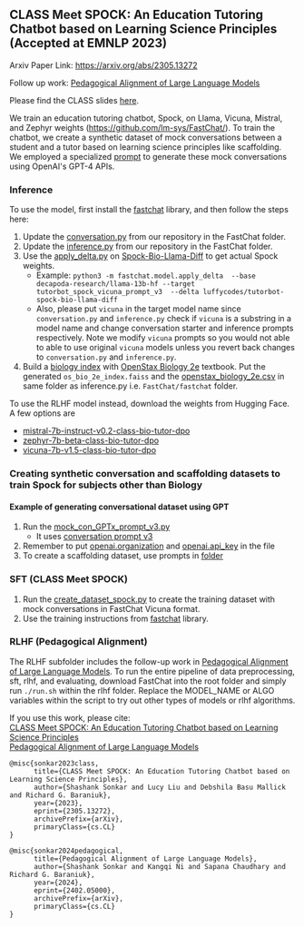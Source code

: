 ## CLASS Meet SPOCK: An Education Tutoring Chatbot based on Learning Science Principles (Accepted at EMNLP 2023)
Arxiv Paper Link: https://arxiv.org/abs/2305.13272

Follow up work: [Pedagogical Alignment of Large Language Models](https://arxiv.org/abs/2402.05000)

Please find the CLASS slides [here](https://docs.google.com/presentation/d/1_chJlZOKrsYebXJ69-lt6dsiVZ7q_AOrfnYgqNSVRIE/edit?usp=sharing).

We train an education tutoring chatbot, Spock, on Llama, Vicuna, Mistral, and Zephyr weights (https://github.com/lm-sys/FastChat/).
To train the chatbot, we create a synthetic dataset of mock conversations between a student and a tutor based on learning science principles like scaffolding.
We employed a specialized [prompt](https://github.com/luffycodes/Tutorbot-Spock-Bio/blob/main/prompts/conversation_gen/v3.txt) to generate these mock conversations using OpenAI's GPT-4 APIs.

### Inference
To use the model, first install the [fastchat](https://github.com/lm-sys/FastChat/) library, and then follow the steps here:
1. Update the [conversation.py](https://github.com/luffycodes/Tutorbot-Spock-Bio/blob/main/fastchat/conversation.py) from our repository in the FastChat folder.
2. Update the [inference.py](https://github.com/luffycodes/Tutorbot-Spock-Bio/blob/main/fastchat/inference.py) from our repository in the FastChat folder.
3. Use the [apply_delta.py](https://github.com/lm-sys/FastChat/blob/main/fastchat/model/apply_delta.py) on [Spock-Bio-Llama-Diff](https://huggingface.co/luffycodes/tutorbot-spock-bio-llama-diff)  to get actual Spock weights.
      - Example: ```python3 -m fastchat.model.apply_delta  --base decapoda-research/llama-13b-hf --target tutorbot_spock_vicuna_prompt_v3  --delta luffycodes/tutorbot-spock-bio-llama-diff```
      - Also, please put ```vicuna``` in the target model name since ```conversation.py``` and ```inference.py``` check if ```vicuna``` is a substring in a model name and change conversation starter and inference prompts respectively. Note we modify ```vicuna``` prompts so you would not able to able to use original ```vicuna``` models unless you revert back changes to ```conversation.py``` and ```inference.py```.
4. Build a [biology index](https://github.com/luffycodes/Tutorbot-Spock-Bio/blob/main/book_index_retrieval/build_index.py) with [OpenStax Biology 2e](https://openstax.org/details/books/biology-2e) textbook. Put the generated ```os_bio_2e_index.faiss``` and the [openstax_biology_2e.csv](https://github.com/luffycodes/Tutorbot-Spock-Bio/blob/main/book_index_retrieval/openstax_biology_2e.csv)  in same folder as inference.py i.e. ```FastChat/fastchat``` folder.

To use the RLHF model instead, download the weights from Hugging Face. A few options are
- [mistral-7b-instruct-v0.2-class-bio-tutor-dpo](https://huggingface.co/kangqi-ni/mistral-7b-instruct-v0.2-class-bio-tutor-dpo)
- [zephyr-7b-beta-class-bio-tutor-dpo](https://huggingface.co/kangqi-ni/zephyr-7b-beta-class-bio-tutor-dpo)
- [vicuna-7b-v1.5-class-bio-tutor-dpo](https://huggingface.co/kangqi-ni/vicuna-7b-v1.5-class-bio-tutor-dpo)

### Creating synthetic conversation and scaffolding datasets to train Spock for subjects other than Biology
#### Example of generating conversational dataset using GPT
1. Run the [mock_con_GPTx_prompt_v3.py](https://github.com/luffycodes/Tutorbot-Spock/blob/main/gptx_datagen/mock_con_GPTx_prompt_v3.py)
      - It uses [conversation prompt v3](https://github.com/luffycodes/Tutorbot-Spock/blob/main/prompts/conversation_gen/v3.txt)
2. Remember to put [openai.organization](https://github.com/luffycodes/Tutorbot-Spock/blob/main/gptx_datagen/mock_con_GPTx_prompt_v3.py#L129) and [openai.api_key](https://github.com/luffycodes/Tutorbot-Spock/blob/main/gptx_datagen/mock_con_GPTx_prompt_v3.py#L130) in the file
3. To create a scaffolding dataset, use prompts in [folder](https://github.com/luffycodes/Tutorbot-Spock/tree/main/prompts/problem_gen)

### SFT (CLASS Meet SPOCK)
1. Run the [create_dataset_spock.py](https://github.com/luffycodes/Tutorbot-Spock-Bio/blob/main/fastchat/training/create_dataset_spock.py) to create the training dataset with mock conversations in FastChat Vicuna format.
2. Use the training instructions from [fastchat](https://github.com/lm-sys/FastChat/) library.

### RLHF (Pedagogical Alignment)
The RLHF subfolder includes the follow-up work in [Pedagogical Alignment of Large Language Models](https://arxiv.org/abs/2402.05000).
To run the entire pipeline of data preprocessing, sft, rlhf, and evaluating, download FastChat into the root folder and simply run ```./run.sh``` within the rlhf folder. Replace the MODEL_NAME or ALGO variables within the script to try out other types of models or rlhf algorithms. 

If you use this work, please cite: <br>
[CLASS Meet SPOCK: An Education Tutoring Chatbot based on Learning Science Principles](https://arxiv.org/abs/2305.13272) <br>
[Pedagogical Alignment of Large Language Models](https://arxiv.org/abs/2402.05000) <br>

```
@misc{sonkar2023class,
      title={CLASS Meet SPOCK: An Education Tutoring Chatbot based on Learning Science Principles}, 
      author={Shashank Sonkar and Lucy Liu and Debshila Basu Mallick and Richard G. Baraniuk},
      year={2023},
      eprint={2305.13272},
      archivePrefix={arXiv},
      primaryClass={cs.CL}
}

@misc{sonkar2024pedagogical,
      title={Pedagogical Alignment of Large Language Models}, 
      author={Shashank Sonkar and Kangqi Ni and Sapana Chaudhary and Richard G. Baraniuk},
      year={2024},
      eprint={2402.05000},
      archivePrefix={arXiv},
      primaryClass={cs.CL}
}
```
